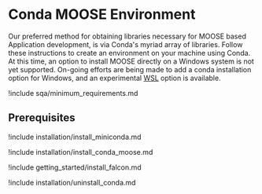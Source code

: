 # Conda MOOSE Environment

Our preferred method for obtaining libraries necessary for MOOSE based
Application development, is via Conda's myriad array of libraries. Follow these
instructions to create an environment on your machine using Conda. At this time,
an option to install MOOSE directly on a Windows system is not yet supported.
On-going efforts are being made to add a conda installation option for Windows,
and an experimental [WSL](getting_started/falcon_windows10.md) option is available.


!include sqa/minimum_requirements.md

## Prerequisites

!include installation/install_miniconda.md

!include installation/install_conda_moose.md

!include getting_started/install_falcon.md

!include installation/uninstall_conda.md
